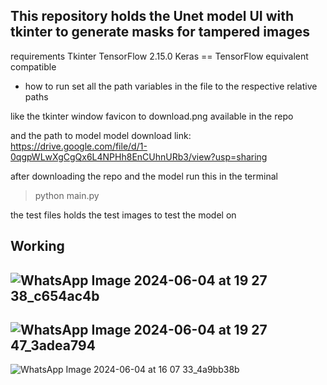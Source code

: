 ## This repository holds the Unet model UI with tkinter to generate masks for tampered images

requirements 
Tkinter
TensorFlow 2.15.0
Keras == TensorFlow equivalent compatible 

- how to run 
set all the path variables in the file to the respective relative paths

like the tkinter window favicon to download.png available in the repo

and the path to model 
model download link: https://drive.google.com/file/d/1-0qgpWLwXgCgQx6L4NPHh8EnCUhnURb3/view?usp=sharing

after downloading the repo and the model
run this in the terminal 

> python main.py

the test files holds the test images to test the model on

## Working

![WhatsApp Image 2024-06-04 at 19 27 38_c654ac4b](https://github.com/RetardRento/image_tampering_Unet/assets/94534138/cf25c1d1-8d16-47d1-8396-0bd429007936)
------------------------------------------------------------------------------------------
![WhatsApp Image 2024-06-04 at 19 27 47_3adea794](https://github.com/RetardRento/image_tampering_Unet/assets/94534138/dc8f18f7-57e9-42f0-b009-7fff91674803)
------------------------------------------------------------------------------------------
![WhatsApp Image 2024-06-04 at 16 07 33_4a9bb38b](https://github.com/RetardRento/image_tampering_Unet/assets/94534138/feee42c5-5395-44a9-b16f-d0a59be1c865)

